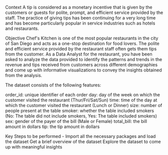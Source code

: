 Context
A tip is considered as a monetary incentive that is given by the customers or guests for polite, prompt, and efficient service provided by the staff. The practice of giving tips has been continuing for a very long time and has become particularly popular in service industries such as hotels and restaurants.


Objective
Chef's Kitchen is one of the most popular restaurants in the city of San Diego and acts as a one-stop destination for food lovers. The polite and efficient service provided by the restaurant staff often gets them tips from the customer. As a Data Analyst for the restaurant, you have been asked to analyze the data provided to identify the patterns and trends in the revenue and tips received from customers across different demographies and come up with informative visualizations to convey the insights obtained from the analysis.

The dataset consists of the following features:

order_id: unique identifier of each order
day: day of the week on which the customer visited the restaurant (Thur/Fri/Sat/Sun)
time: time of the day at which the customer visited the restaurant (Lunch or Dinner)
size: number of people present at the table
smoker: whether the table included smokers (No: The table did not include smokers, Yes: The table included smokers)
sex: gender of the payer of the bill (Male or Female)
total_bill: the bill amount in dollars
tip: the tip amount in dollars
 

Key Steps to be performed -
Import all the necessary packages and load the dataset
Get a brief overview of the dataset
Explore the dataset to come up with meaningful insights
